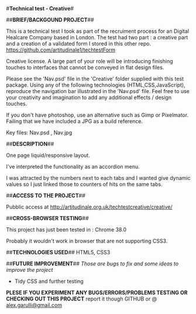 #<b>Technical test - Creative</b>#

##<b>BRIEF/BACKGOUND PROJECT</b>##

This is a technical test I took as part of the recruiment process for an Digital Healcare Company based in London.
The test had two part :  a creative part and a creation of a validated form I stored in this other repo. https://github.com/artitudinale1/techtestForm

Creative license. A large part of your role will be introducing finishing touches to interfaces that cannot be conveyed in flat design files. 

Please see the 'Nav.psd' file in the 'Creative' folder supplied with this test package. Using any of the following technologies (HTML,CSS,JavaScript), reproduce the navigation bar illustrated in the 'Nav.psd' file. Feel free to use your creativity and imagination to add any additional effects / design touches.

If you don't have photoshop, use an alternative such as Gimp or Pixelmator. Failing that we have included a JPG as a build reference.

Key files: Nav.psd , Nav.jpg

##<b>DESCRIPTION</b>##

One page liquid/responsive layout.

I've interpreted the functionality as an accordion menu.

I was attracted by the numbers next to each tabs and I wanted give dynamic values so I just linked those to counters of hits on the same tabs. 

##<b>ACCESS TO THE PROJECT</b>##

Pubblic access at http://artitudinale.org.uk/techtestcreative/creative/

##<b>CROSS-BROWSER TESTING</b>##

This project has just been tested in : Chrome 38.0

Probably it wouldn't work in browser that are not supporting CSS3.

##<b>TECHNOLOGIES USED</b>##
HTML5, CSS3

##<b>FUTURE IMPROVEMENT</b>##
<i>Those are bugs to fix and some ideas to improve the project</i>

  - Tidy CSS and further testing
  
<b>PLESE IF YOU EXPERIMENT ANY BUGS/ERRORS/PROBLEMS TESTiNG OR CHECKING OUT THIS PROJECT</b> report it though GITHUB or @ alex.garulli@gmail.com
